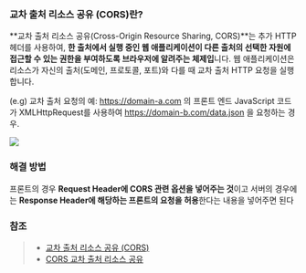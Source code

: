 ### 교차 출처 리소스 공유 (CORS)란?

**교차 출처 리소스 공유(Cross-Origin Resource Sharing, CORS)**는 추가 HTTP 헤더를 사용하여, **한 출처에서 실행 중인 웹 애플리케이션이 다른 출처의 선택한 자원에 접근할 수 있는 권한을 부여하도록 브라우저에 알려주는 체제입**니다. 웹 애플리케이션은 리소스가 자신의 출처(도메인, 프로토콜, 포트)와 다를 때 교차 출처 HTTP 요청을 실행합니다.

(e.g) 교차 출처 요청의 예: https://domain-a.com 의 프론트 엔드 JavaScript 코드가 XMLHttpRequest를 사용하여 https://domain-b.com/data.json 을 요청하는 경우.

![](https://mdn.mozillademos.org/files/14295/CORS_principle.png)

### 해결 방법

프론트의 경우 **Request Header에 CORS 관련 옵션을 넣어주는 것**이고
서버의 경우에는 **Response Header에 해당하는 프론트의 요청을 허용**한다는 내용을 넣어주면 된다

### 참조

> -   [교차 출처 리소스 공유 (CORS)
>     ](https://developer.mozilla.org/ko/docs/Web/HTTP/CORS)
> -   [CORS 교차 출처 리소스 공유](https://velog.io/@dorazi/CORS)
